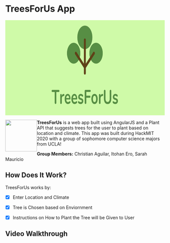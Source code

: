# TreesForUs App

<p align="center">
<img align="center" width="800" height="300" src="images/TreesForUs-banner.png">
</p>


<img align="left" width="100" height="100" src="https://i.pinimg.com/originals/ab/89/1f/ab891f2df4d35343a33d1f441a129254.jpg">


**TreesForUs** is a web app built using AngularJS and a Plant API that suggests trees for the user to plant based on location and climate. This app was built during HackMIT 2020 with a group of sophomore computer science majors from UCLA!

**Group Members:** Christian Aguilar, Itohan Ero, Sarah Mauricio

## How Does It Work?

TreesForUs works by:

* [x] Enter Location and Climate
* [x] Tree is Chosen based on Enviornment
* [x] Instructions on How to Plant the Tree will be Given to User


## Video Walkthrough

